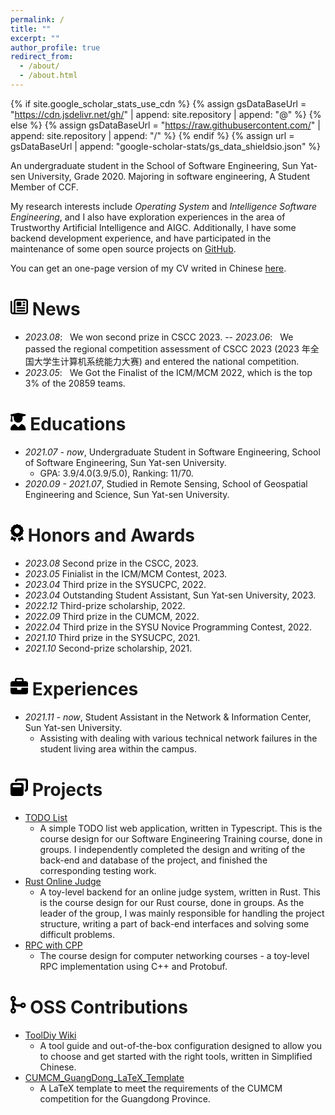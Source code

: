 ```yaml
---
permalink: /
title: ""
excerpt: ""
author_profile: true
redirect_from: 
  - /about/
  - /about.html
---
```


{% if site.google_scholar_stats_use_cdn %}
{% assign gsDataBaseUrl = "https://cdn.jsdelivr.net/gh/" | append: site.repository | append: "@" %}
{% else %}
{% assign gsDataBaseUrl = "https://raw.githubusercontent.com/" | append: site.repository | append: "/" %}
{% endif %}
{% assign url = gsDataBaseUrl | append: "google-scholar-stats/gs_data_shieldsio.json" %}

<span class='anchor' id='about-me'></span>

An undergraduate student in the School of Software Engineering, Sun Yat-sen University, Grade 2020. Majoring in software engineering, A Student Member of CCF.

My research interests include *Operating System* and *Intelligence Software Engineering*, and I also have exploration experiences in the area of Trustworthy Artificial Intelligence and AIGC. Additionally, I have some backend development experience, and have participated in the maintenance of some open source projects on <a href="https://github.com/NorthSecond/" target="_blank" rel="nofollow">GitHub</a>.

You can get an one-page version of my CV writed in Chinese <a href="./assets/pdf/杨翼飞_个人简历.pdf" target="_blank" rel="nofollow">here</a>.

# <svg xmlns="http://www.w3.org/2000/svg" height="1em" viewBox="0 0 512 512"><!--! Font Awesome Free 6.4.0 by @fontawesome - https://fontawesome.com License - https://fontawesome.com/license (Commercial License) Copyright 2023 Fonticons, Inc. --><path d="M168 80c-13.3 0-24 10.7-24 24V408c0 8.4-1.4 16.5-4.1 24H440c13.3 0 24-10.7 24-24V104c0-13.3-10.7-24-24-24H168zM72 480c-39.8 0-72-32.2-72-72V112C0 98.7 10.7 88 24 88s24 10.7 24 24V408c0 13.3 10.7 24 24 24s24-10.7 24-24V104c0-39.8 32.2-72 72-72H440c39.8 0 72 32.2 72 72V408c0 39.8-32.2 72-72 72H72zM176 136c0-13.3 10.7-24 24-24h96c13.3 0 24 10.7 24 24v80c0 13.3-10.7 24-24 24H200c-13.3 0-24-10.7-24-24V136zm200-24h32c13.3 0 24 10.7 24 24s-10.7 24-24 24H376c-13.3 0-24-10.7-24-24s10.7-24 24-24zm0 80h32c13.3 0 24 10.7 24 24s-10.7 24-24 24H376c-13.3 0-24-10.7-24-24s10.7-24 24-24zM200 272H408c13.3 0 24 10.7 24 24s-10.7 24-24 24H200c-13.3 0-24-10.7-24-24s10.7-24 24-24zm0 80H408c13.3 0 24 10.7 24 24s-10.7 24-24 24H200c-13.3 0-24-10.7-24-24s10.7-24 24-24z"/></svg> News

- *2023.08*: &nbsp; We won second prize in CSCC 2023.
-- *2023.06*: &nbsp; We passed the regional competition assessment of CSCC 2023 (2023 年全国大学生计算机系统能力大赛) and entered the national competition.
- *2023.05*: &nbsp; We Got the Finalist of the ICM/MCM 2022, which is the top 3% of the 20859 teams.

<!-- # 📝 Publications 

<div class='paper-box'><div class='paper-box-image'><div><div class="badge">CVPR 2016</div><img src='images/500x300.png' alt="sym" width="100%"></div></div>
<div class='paper-box-text' markdown="1">

[Deep Residual Learning for Image Recognition](https://openaccess.thecvf.com/content_cvpr_2016/papers/He_Deep_Residual_Learning_CVPR_2016_paper.pdf)

**Kaiming He**, Xiangyu Zhang, Shaoqing Ren, Jian Sun

[**Project**](https://scholar.google.com/citations?view_op=view_citation&hl=zh-CN&user=DhtAFkwAAAAJ&citation_for_view=DhtAFkwAAAAJ:ALROH1vI_8AC) <strong><span class='show_paper_citations' data='DhtAFkwAAAAJ:ALROH1vI_8AC'></span></strong>

- Lorem ipsum dolor sit amet, consectetur adipiscing elit. Vivamus ornare aliquet ipsum, ac tempus justo dapibus sit amet.
</div>
</div> -->

<!-- - [Lorem ipsum dolor sit amet, consectetur adipiscing elit. Vivamus ornare aliquet ipsum, ac tempus justo dapibus sit amet](https://github.com), A, B, C, **CVPR 2020** -->

# <svg xmlns="http://www.w3.org/2000/svg" height="1em" viewBox="0 0 448 512"><!--! Font Awesome Free 6.4.0 by @fontawesome - https://fontawesome.com License - https://fontawesome.com/license (Commercial License) Copyright 2023 Fonticons, Inc. --><path d="M219.3 .5c3.1-.6 6.3-.6 9.4 0l200 40C439.9 42.7 448 52.6 448 64s-8.1 21.3-19.3 23.5L352 102.9V160c0 70.7-57.3 128-128 128s-128-57.3-128-128V102.9L48 93.3v65.1l15.7 78.4c.9 4.7-.3 9.6-3.3 13.3s-7.6 5.9-12.4 5.9H16c-4.8 0-9.3-2.1-12.4-5.9s-4.3-8.6-3.3-13.3L16 158.4V86.6C6.5 83.3 0 74.3 0 64C0 52.6 8.1 42.7 19.3 40.5l200-40zM111.9 327.7c10.5-3.4 21.8 .4 29.4 8.5l71 75.5c6.3 6.7 17 6.7 23.3 0l71-75.5c7.6-8.1 18.9-11.9 29.4-8.5C401 348.6 448 409.4 448 481.3c0 17-13.8 30.7-30.7 30.7H30.7C13.8 512 0 498.2 0 481.3c0-71.9 47-132.7 111.9-153.6z"/></svg> Educations

- *2021.07 - now*, Undergraduate Student in Software Engineering, School of Software Engineering, Sun Yat-sen University.
  - GPA: 3.9/4.0(3.9/5.0), Ranking: 11/70.
- *2020.09 - 2021.07*, Studied in Remote Sensing, School of Geospatial Engineering and Science, Sun Yat-sen University.

# <svg xmlns="http://www.w3.org/2000/svg" height="1em" viewBox="0 0 384 512"><!--! Font Awesome Free 6.4.0 by @fontawesome - https://fontawesome.com License - https://fontawesome.com/license (Commercial License) Copyright 2023 Fonticons, Inc. --><path d="M173.8 5.5c11-7.3 25.4-7.3 36.4 0L228 17.2c6 3.9 13 5.8 20.1 5.4l21.3-1.3c13.2-.8 25.6 6.4 31.5 18.2l9.6 19.1c3.2 6.4 8.4 11.5 14.7 14.7L344.5 83c11.8 5.9 19 18.3 18.2 31.5l-1.3 21.3c-.4 7.1 1.5 14.2 5.4 20.1l11.8 17.8c7.3 11 7.3 25.4 0 36.4L366.8 228c-3.9 6-5.8 13-5.4 20.1l1.3 21.3c.8 13.2-6.4 25.6-18.2 31.5l-19.1 9.6c-6.4 3.2-11.5 8.4-14.7 14.7L301 344.5c-5.9 11.8-18.3 19-31.5 18.2l-21.3-1.3c-7.1-.4-14.2 1.5-20.1 5.4l-17.8 11.8c-11 7.3-25.4 7.3-36.4 0L156 366.8c-6-3.9-13-5.8-20.1-5.4l-21.3 1.3c-13.2 .8-25.6-6.4-31.5-18.2l-9.6-19.1c-3.2-6.4-8.4-11.5-14.7-14.7L39.5 301c-11.8-5.9-19-18.3-18.2-31.5l1.3-21.3c.4-7.1-1.5-14.2-5.4-20.1L5.5 210.2c-7.3-11-7.3-25.4 0-36.4L17.2 156c3.9-6 5.8-13 5.4-20.1l-1.3-21.3c-.8-13.2 6.4-25.6 18.2-31.5l19.1-9.6C65 70.2 70.2 65 73.4 58.6L83 39.5c5.9-11.8 18.3-19 31.5-18.2l21.3 1.3c7.1 .4 14.2-1.5 20.1-5.4L173.8 5.5zM272 192a80 80 0 1 0 -160 0 80 80 0 1 0 160 0zM1.3 441.8L44.4 339.3c.2 .1 .3 .2 .4 .4l9.6 19.1c11.7 23.2 36 37.3 62 35.8l21.3-1.3c.2 0 .5 0 .7 .2l17.8 11.8c5.1 3.3 10.5 5.9 16.1 7.7l-37.6 89.3c-2.3 5.5-7.4 9.2-13.3 9.7s-11.6-2.2-14.8-7.2L74.4 455.5l-56.1 8.3c-5.7 .8-11.4-1.5-15-6s-4.3-10.7-2.1-16zm248 60.4L211.7 413c5.6-1.8 11-4.3 16.1-7.7l17.8-11.8c.2-.1 .4-.2 .7-.2l21.3 1.3c26 1.5 50.3-12.6 62-35.8l9.6-19.1c.1-.2 .2-.3 .4-.4l43.2 102.5c2.2 5.3 1.4 11.4-2.1 16s-9.3 6.9-15 6l-56.1-8.3-32.2 49.2c-3.2 5-8.9 7.7-14.8 7.2s-11-4.3-13.3-9.7z"/></svg> Honors and Awards

- *2023.08* Second prize in the CSCC, 2023.
- *2023.05* Finialist in the ICM/MCM Contest, 2023.
- *2023.04* Third prize in the SYSUCPC, 2022.
- *2023.04* Outstanding Student Assistant, Sun Yat-sen University, 2023.
- *2022.12* Third-prize scholarship, 2022.
- *2022.09* Third prize in the CUMCM, 2022.
- *2022.04* Third prize in the SYSU Novice Programming Contest, 2022.
- *2021.10* Third prize in the SYSUCPC, 2021.
- *2021.10* Second-prize scholarship, 2021.

<!-- <svg xmlns="http://www.w3.org/2000/svg" height="1em" viewBox="0 0 576 512"><path d="M565.6 36.2C572.1 40.7 576 48.1 576 56V392c0 10-6.2 18.9-15.5 22.4l-168 64c-5.2 2-10.9 2.1-16.1 .3L192.5 417.5l-160 61c-7.4 2.8-15.7 1.8-22.2-2.7S0 463.9 0 456V120c0-10 6.1-18.9 15.5-22.4l168-64c5.2-2 10.9-2.1 16.1-.3L383.5 94.5l160-61c7.4-2.8 15.7-1.8 22.2 2.7zM48 136.5V421.2l120-45.7V90.8L48 136.5zM360 422.7V137.3l-144-48V374.7l144 48zm48-1.5l120-45.7V90.8L408 136.5V421.2z"/></svg> -->
<!-- #  Invited Talks

- *2021.06*, Lorem ipsum dolor sit amet, consectetur adipiscing elit. Vivamus ornare aliquet ipsum, ac tempus justo dapibus sit amet. 
- *2021.03*, Lorem ipsum dolor sit amet, consectetur adipiscing elit. Vivamus ornare aliquet ipsum, ac tempus justo dapibus sit amet.  \| [\[video\]](https://github.com/) -->
<!-- 
<svg xmlns="http://www.w3.org/2000/svg" height="1em" viewBox="0 0 640 512"><path d="M128 32C92.7 32 64 60.7 64 96V352h64V96H512V352h64V96c0-35.3-28.7-64-64-64H128zM19.2 384C8.6 384 0 392.6 0 403.2C0 445.6 34.4 480 76.8 480H563.2c42.4 0 76.8-34.4 76.8-76.8c0-10.6-8.6-19.2-19.2-19.2H19.2z"/></svg> -->
<!-- #  Internships

- *2019.05 - 2020.02*, [Lorem](https://github.com/), China. -->

# <svg xmlns="http://www.w3.org/2000/svg" height="1em" viewBox="0 0 512 512"><!--! Font Awesome Free 6.4.0 by @fontawesome - https://fontawesome.com License - https://fontawesome.com/license (Commercial License) Copyright 2023 Fonticons, Inc. --><path d="M184 48H328c4.4 0 8 3.6 8 8V96H176V56c0-4.4 3.6-8 8-8zm-56 8V96H64C28.7 96 0 124.7 0 160v96H192 320 512V160c0-35.3-28.7-64-64-64H384V56c0-30.9-25.1-56-56-56H184c-30.9 0-56 25.1-56 56zM512 288H320v32c0 17.7-14.3 32-32 32H224c-17.7 0-32-14.3-32-32V288H0V416c0 35.3 28.7 64 64 64H448c35.3 0 64-28.7 64-64V288z"/></svg> Experiences

- *2021.11 - now*, Student Assistant in the Network & Information Center, Sun Yat-sen University.
  - Assisting with dealing with various technical network failures in the student living area within the campus.

# <svg xmlns="http://www.w3.org/2000/svg" height="1em" viewBox="0 0 512 512"><!--! Font Awesome Free 6.4.0 by @fontawesome - https://fontawesome.com License - https://fontawesome.com/license (Commercial License) Copyright 2023 Fonticons, Inc. --><path d="M432 64H208c-8.8 0-16 7.2-16 16V96H128V80c0-44.2 35.8-80 80-80H432c44.2 0 80 35.8 80 80V304c0 44.2-35.8 80-80 80H416V320h16c8.8 0 16-7.2 16-16V80c0-8.8-7.2-16-16-16zM0 192c0-35.3 28.7-64 64-64H320c35.3 0 64 28.7 64 64V448c0 35.3-28.7 64-64 64H64c-35.3 0-64-28.7-64-64V192zm64 32c0 17.7 14.3 32 32 32H288c17.7 0 32-14.3 32-32s-14.3-32-32-32H96c-17.7 0-32 14.3-32 32z"/></svg> Projects

- [TODO List](https://github.com/LeeAnnJ/Todo-list)
  - A simple TODO list web application, written in  Typescript. This is the course design for our Software Engineering Training course, done in groups. I independently completed the design and writing of the back-end and database of the project, and finished the corresponding testing work.
- [Rust Online Judge](https://github.com/NorthSecond/Rust-OnlineJudge)
  - A toy-level backend for an online judge system, written in Rust. This is the course design for our Rust course, done in groups. As the leader of the group, I was mainly responsible for handling the project structure, writing a part of back-end interfaces and solving some difficult problems.
- [RPC with CPP](https://github.com/NorthSecond/rpc-with-cpp)
  - The course design for computer networking courses - a toy-level RPC implementation using C++ and Protobuf.

# <svg xmlns="http://www.w3.org/2000/svg" height="1em" viewBox="0 0 448 512"><!--! Font Awesome Free 6.4.0 by @fontawesome - https://fontawesome.com License - https://fontawesome.com/license (Commercial License) Copyright 2023 Fonticons, Inc. --><path d="M80 56a24 24 0 1 1 0 48 24 24 0 1 1 0-48zm32.4 97.2c28-12.4 47.6-40.5 47.6-73.2c0-44.2-35.8-80-80-80S0 35.8 0 80c0 32.8 19.7 61 48 73.3V358.7C19.7 371 0 399.2 0 432c0 44.2 35.8 80 80 80s80-35.8 80-80c0-32.8-19.7-61-48-73.3V272c26.7 20.1 60 32 96 32h86.7c12.3 28.3 40.5 48 73.3 48c44.2 0 80-35.8 80-80s-35.8-80-80-80c-32.8 0-61 19.7-73.3 48H208c-49.9 0-91-38.1-95.6-86.8zM80 408a24 24 0 1 1 0 48 24 24 0 1 1 0-48zM344 272a24 24 0 1 1 48 0 24 24 0 1 1 -48 0z"/></svg> OSS Contributions

- [ToolDiy Wiki](https://github.com/cargo-youth/ToolDiy)
  - A tool guide and out-of-the-box configuration designed to allow you to choose and get started with the right tools, written in Simplified Chinese.
- [CUMCM_GuangDong_LaTeX_Template](https://github.com/NorthSecond/CUMCM_GuangDong_LaTeX_Template)
  - A LaTeX template to meet the requirements of the CUMCM competition for the Guangdong Province.
